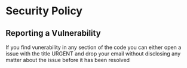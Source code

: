 # Security Policy

## Reporting a Vulnerability

If you find vunerability in any section of the code you can either open a issue with the title URGENT and drop your email without disclosing any matter about the issue before it has been resolved
